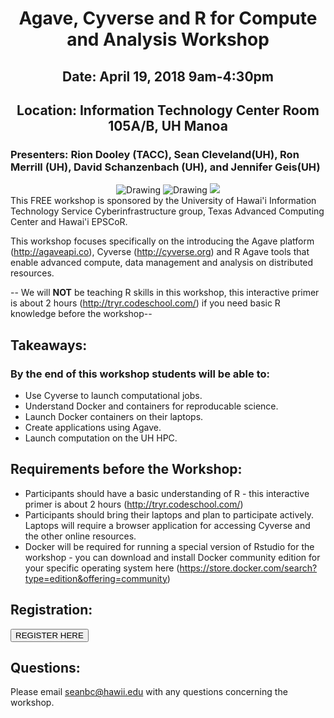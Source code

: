 <center><h1>Agave, Cyverse and R for Compute and Analysis Workshop</h1>
<h2>Date: April 19, 2018 9am-4:30pm</h2>
<h2>Location: Information Technology Center Room 105A/B, UH Manoa</h2></center>
<h3>Presenters: Rion Dooley (TACC), Sean Cleveland(UH), Ron Merrill (UH), David Schanzenbach (UH), and Jennifer Geis(UH)</h3>
<center>
<img src="https://www.hawaii.edu/wp/wp-content/uploads/2016/06/seal-name@2x.png"
<img src="img/ci-logo.png" alt="Drawing" style="height: 100px;"/>
<img src="http://www.hawaii.edu/epscor/wp-content/uploads/2018/03/logo-epscor-and-ikewai.jpg" alt="Drawing" style="height: 100px;"/>
<img src="https://www.tacc.utexas.edu/tacc-new-theme/images/logo.svg">
</center>
This FREE workshop is sponsored by the University of Hawai'i Information Technology Service Cyberinfrastructure group, Texas Advanced Computing Center and Hawai'i EPSCoR.

This workshop focuses specifically on the introducing the Agave platform (http://agaveapi.co), Cyverse (http://cyverse.org) and R Agave tools that enable advanced compute, data management and analysis on distributed resources.

-- We will <b>NOT</b> be teaching R skills in this workshop, this interactive primer is about 2 hours (http://tryr.codeschool.com/) if you need basic R knowledge before the workshop--

## Takeaways:

### By the end of this workshop students will be able to:
* Use Cyverse to launch computational jobs.
* Understand Docker and containers for reproducable science.
* Launch Docker containers on their laptops.
* Create applications using Agave.
* Launch computation on the UH HPC.


## Requirements before the Workshop:
* Participants should have a basic understanding of R - this interactive primer is about 2 hours (http://tryr.codeschool.com/)
* Participants should bring their laptops and plan to participate actively. Laptops will require a browser application for accessing Cyverse and the other online resources.  
* Docker will be required for running a special version of Rstudio for the workshop - you can download and install Docker community edition for your specific operating system here (https://store.docker.com/search?type=edition&offering=community)


## Registration:

<button name="button" onclick="https://docs.google.com/forms/d/1tPQ0Z6qQJnuD4hG-p2C1GincGzScaO11Q0MzbzbTMz8/prefill">REGISTER HERE</button>


## Questions:
Please email seanbc@hawii.edu with any questions concerning the workshop.
